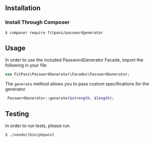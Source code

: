 ## Installation

### Install Through Composer

```bash
$ composer require fitpass/passwordgenerator
```
## Usage

In order to use the included PasswordGenerator Facade, import the following in your file

```php
use FitPass\PasswordGenerator\Facades\PasswordGenerator;
```

The ``generate`` method allows you to pass custom specifications for the generator.

```php
 PasswordGenerator::generate($strength, $length);
```

## Testing

In order to run tests, please run

```bash
$ ./vendor/bin/phpunit
```

